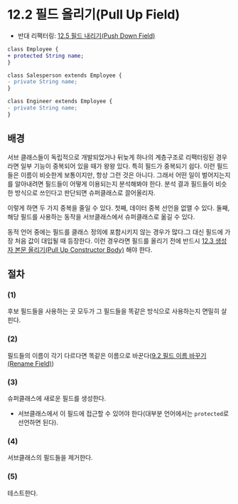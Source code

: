 # 12.2 필드 올리기(Pull Up Field)
- 반대 리팩터링: [12.5 필드 내리기(Push Down Field)](https://github.com/wonder13662/refactoring-v2/blob/writing/chapter12/12-5.md)
``` diff
class Employee {
+ protected String name;  
}

class Salesperson extends Employee {
- private String name;
}

class Engineer extends Employee {
- private String name;
}
```

## 배경
서브 클래스들이 독립적으로 개발되었거나 뒤늦게 하나의 계층구조로 리팩터링된 경우라면 일부 기능이 중복되어 있을 때가 왕왕 있다. 특히 필드가 중복되기 쉽다. 이런 필드들은 이름이 비슷한게 보통이지만, 항상 그런 것은 아니다. 그래서 어떤 일이 벌어지는지를 알아내려면 필드들이 어떻게 이용되는지 분석해봐야 한다. 분석 결과 필드들이 비슷한 방식으로 쓰인다고 판단되면 슈퍼클래스로 끌어올리자.

이렇게 하면 두 가지 중복을 줄일 수 있다. 첫째, 데이터 중복 선언을 없앨 수 있다. 둘째, 해당 필드를 사용하는 동작을 서브클래스에서 슈퍼클래스로 옮길 수 있다.

동적 언어 중에는 필드를 클래스 정의에 포함시키지 않는 경우가 많다.그 대신 필드에 가장 처음 값이 대입될 때 등장한다. 이런 경우라면 필드를 올리기 전에 반드시 [12.3 생성자 본문 올리기(Pull Up Constructor Body)](https://github.com/wonder13662/refactoring-v2/blob/writing/chapter12/12-3.md) 해야 한다.
## 절차
### (1)
후보 필드들을 사용하는 곳 모두가 그 필드들을 똑같은 방식으로 사용하는지 면밀히 살핀다.
### (2)
필드들의 이름이 각기 다르다면 똑같은 이름으로 바꾼다([9.2 필드 이름 바꾸기(Rename Field)](https://github.com/wonder13662/refactoring-v2/blob/writing/chapter09/9-2.md))
### (3)
슈퍼클래스에 새로운 필드를 생성한다.
- 서브클래스에서 이 필드에 접근할 수 있어야 한다(대부분 언어에서는 `protected`로 선언하면 된다).
### (4)
서브클래스의 필드들을 제거한다.
### (5)
테스트한다.
